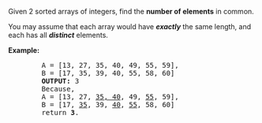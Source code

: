 <div>
    <div>
        <p>Given 2 sorted arrays of integers, find the <strong>number of elements</strong> in common. </p>
        <p>You may assume that each array would have <strong><em>exactly</em></strong> the same length, and each has all <strong><em>distinct</em></strong> elements.</p>
        <p><strong>Example:</strong></p>
        <pre>
        A = [13, 27, 35, 40, 49, 55, 59],
        B = [17, 35, 39, 40, 55, 58, 60]
        <strong>OUTPUT: </strong>3
        Because,
        A = [13, 27, <u>35, 40</u>, 49, <u>55</u>, 59],
        B = [17, <u>35</u>, 39, <u>40</u>, <u>55</u>, 58, 60]
        return <strong>3</strong>.
        </pre>
    <p>&nbsp;</p>
    </div>
</div>
